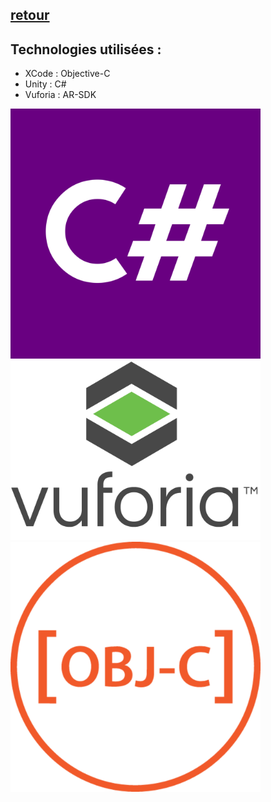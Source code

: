 ## [retour](/Readme.md)

## Technologies utilisées :

- XCode : Objective-C
- Unity : C#
- Vuforia : AR-SDK

<img src="/Images/CSharpLogo.png" alt="c#" width="400">
<img src="/Images/vuforia_logo.png" alt="vuforia" width="400">
<img src="/Images/objc_logo.png" alt="objc" width="400">
